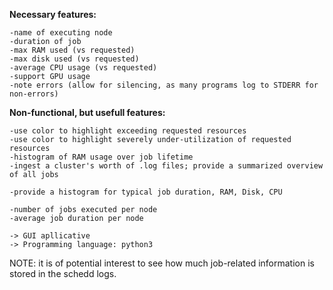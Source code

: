 **Necessary features:**

```
-name of executing node
-duration of job
-max RAM used (vs requested)
-max disk used (vs requested)
-average CPU usage (vs requested)
-support GPU usage
-note errors (allow for silencing, as many programs log to STDERR for non-errors)
```

**Non-functional, but usefull features:**

```
-use color to highlight exceeding requested resources
-use color to highlight severely under-utilization of requested resources
-histogram of RAM usage over job lifetime
-ingest a cluster's worth of .log files; provide a summarized overview of all jobs

-provide a histogram for typical job duration, RAM, Disk, CPU

-number of jobs executed per node
-average job duration per node

-> GUI apllicative 
-> Programming language: python3

```

NOTE: it is of potential interest to see how much job-related information is stored in the schedd logs.